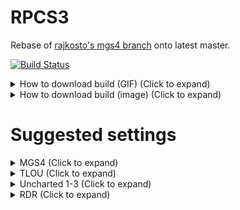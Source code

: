 RPCS3
=====
Rebase of [rajkosto's mgs4 branch](https://github.com/rajkosto/rpcs3/tree/cab1766db1d3921fab0093dac7cb159f54c6b149) onto latest master.

[![Build Status](https://dev.azure.com/illusion9804/rpcs3/_apis/build/status/illusion0001.rpcs3?branchName=mgs4-new)](https://dev.azure.com/illusion9804/rpcs3/_build/latest?definitionId=3&branchName=mgs4-new)

<details> 
<summary>How to download build (GIF) (Click to expand)</summary>

![](https://cdn.discordapp.com/attachments/644808568561729550/740644199673757886/ugh.gif)

</details>

<details> 
<summary>How to download build (image) (Click to expand)</summary>

![](https://cdn.discordapp.com/attachments/644808568561729550/740125930420437012/unknown.png)

</details>

# Suggested settings 

<details> 
<summary>MGS4 (Click to expand)</summary>

![](https://cdn.discordapp.com/attachments/644808568561729550/751192266017734737/unknown.png) 

</details>

<details> 
<summary>TLOU (Click to expand)</summary>

![](https://cdn.discordapp.com/attachments/561407879823753217/732684784362455180/unknown.png) 

</details>

<details> 
<summary>Uncharted 1-3 (Click to expand)</summary>

__Set AF to Auto and LLE libvdec for Uncharted 2__

![](https://cdn.discordapp.com/attachments/561407879823753217/732685647193571368/unknown.png) 

</details>

<details> 
<summary>RDR (Click to expand)</summary>

![](https://cdn.discordapp.com/attachments/644808568561729550/751192744382431423/unknown.png) 

</details>

<!--[![Travis (.org) branch](https://img.shields.io/travis/RPCS3/rpcs3/master?label=Travis%20CI&logo=travis)](https://travis-ci.org/RPCS3/rpcs3)
[![Cirrus CI - Base Branch Build Status](https://img.shields.io/cirrus/github/RPCS3/rpcs3?label=Cirrus%20CI%20(FreeBSD)&logo=cirrus-ci)](https://cirrus-ci.com/github/RPCS3/rpcs3)
[![RPCS3 discord server](https://img.shields.io/discord/272035812277878785?color=%237289DA&label=RPCS3%20Discord&logo=discord&logoColor=white)](https://discord.me/rpcs3)

The world's first free and open-source PlayStation 3 emulator/debugger, written in C++ for Windows and Linux.

You can find some basic information on our [**website**](https://rpcs3.net/). Game info is being populated on the [**Wiki**](https://wiki.rpcs3.net/).
For discussion about this emulator, PS3 emulation, and game compatibility reports, please visit our [**forums**](https://forums.rpcs3.net) and our [**Discord server**](https://discord.me/RPCS3).

[**Support Lead Developers Nekotekina and kd-11 on Patreon**](https://www.patreon.com/Nekotekina)

## Contributing

If you want to help the project but do not code, the best way to help out is to test games and make bug reports. See:
* [Quickstart](https://rpcs3.net/quickstart)

If you want to contribute as a developer, please take a look at the following pages:

* [Coding Style](https://github.com/RPCS3/rpcs3/wiki/Coding-Style)
* [Developer Information](https://github.com/RPCS3/rpcs3/wiki/Developer-Information)
* [Roadmap](https://rpcs3.net/roadmap)

You should also contact any of the developers in the forums or in the Discord server to learn more about the current state of the emulator.

## Building

See [BUILDING.md](BUILDING.md) for more information about how to setup an environment to build RPCS3.

## Running

Check our friendly [quickstart](https://rpcs3.net/quickstart) guide to make sure your computer meets the minimum system requirements to run RPCS3.

Don't forget to have your graphics driver up to date and to install the [Visual C++ Redistributable Packages for Visual Studio 2019](https://aka.ms/vs/16/release/VC_redist.x64.exe) if you are a Windows user.

## License

Most files are licensed under the terms of GNU GPLv2 License; see LICENSE file for details. Some files may be licensed differently; check appropriate file headers for details.-->
